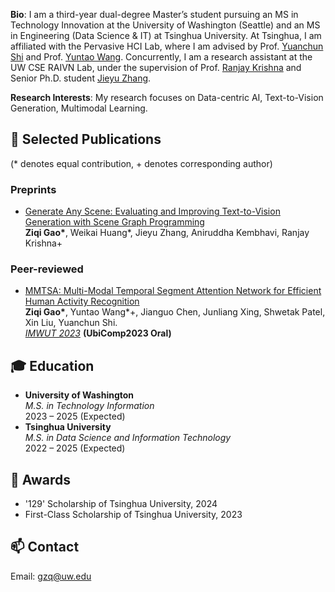 **Bio**: I am a third-year dual-degree Master’s student pursuing an MS in Technology Innovation at the University of Washington (Seattle) and an MS in Engineering (Data Science & IT) at Tsinghua University. At Tsinghua, I am affiliated with the Pervasive HCI Lab, where I am advised by Prof. [Yuanchun Shi](https://www.cs.tsinghua.edu.cn/csen/info/1306/4332.htm) and Prof. [Yuntao Wang](https://pi.cs.tsinghua.edu.cn/lab/people/YuntaoWang/en/). Concurrently, I am a research assistant at the UW CSE RAIVN Lab, under the supervision of Prof. [Ranjay Krishna](http://www.ranjaykrishna.com/index.html) and Senior Ph.D. student [Jieyu Zhang](https://jieyuz2.github.io/). 

**Research Interests**: My research focuses on Data-centric AI, Text-to-Vision Generation, Multimodal Learning.

## 📝 Selected Publications
(* denotes equal contribution, + denotes corresponding author)
### Preprints
- [Generate Any Scene: Evaluating and Improving Text-to-Vision Generation with Scene Graph Programming]()
<br>**Ziqi Gao\***, Weikai Huang\*, Jieyu Zhang, Aniruddha Kembhavi, Ranjay Krishna\+


### Peer-reviewed
- [MMTSA: Multi-Modal Temporal Segment Attention Network for Efficient Human Activity Recognition](https://dl.acm.org/doi/10.1145/3610872)
<br>**Ziqi Gao\***, Yuntao Wang\*\+, Jianguo Chen, Junliang Xing, Shwetak Patel, Xin Liu, Yuanchun Shi.
<br><ins>*IMWUT 2023*</ins> **(UbiComp2023 Oral)**

## 🎓 Education
- **University of Washington**  
  *M.S. in Technology Information*  
  2023 – 2025 (Expected)
- **Tsinghua University**  
  *M.S. in Data Science and Information Technology*  
  2022 – 2025 (Expected)

  
## 🏅 Awards
- '129' Scholarship of Tsinghua University, 2024
- First-Class Scholarship of Tsinghua University, 2023



## 📫 Contact
Email: gzq@uw.edu
